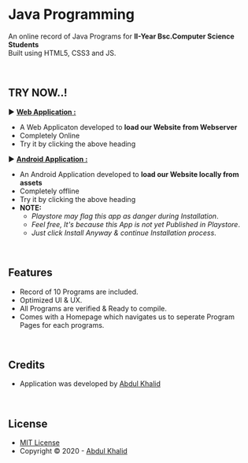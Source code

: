 # **Java Programming**

An online record of Java Programs for **II-Year Bsc.Computer Science Students**<br>
Built using HTML5, CSS3 and JS.

<br>

## **TRY NOW..!** <br>
▶ **[Web Application :](https://easc-unofficial.github.io/Java-Programming/ "Website Demo Link")**
 - A Web Applicaton developed to **load our Website from Webserver**
 - Completely Online
 - Try it by clicking the above heading

▶ **[Android Application :](https://github.com/easc-unofficial/java/raw/main/assets/androidApplication/Java-Programming.apk "Applicaton Direct Dowload Link")**
 - An Android Application developed to **load our Website locally from assets**
 - Completely offline <br>
 - Try it by clicking the above heading
 - **NOTE:** <br>
     - *Playstore may flag this app as danger during Installation*. <br>
     - *Feel free, It's because this App is not yet Published in Playstore*. <br>
     - *Just click Install Anyway & continue Installation process*.
<br>

## Features

- Record of 10 Programs are included.
- Optimized UI & UX.
- All Programs are verified & Ready to compile.
- Comes with a Homepage which navigates us to seperate Program Pages for each programs.

<br>

## Credits

- Application was developed by [Abdul Khalid](https://github.com/0xAbdulKhalid/)

<br>

## License

- [MIT License](https://opensource.org/licenses/MIT)
- Copyright &copy; 2020 - [Abdul Khalid](https://github.com/0xAbdulKhalid/)
